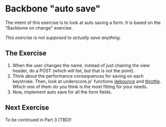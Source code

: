 # Backbone "auto save"

The intent of this exercise is to look at auto saving a form. It is based on the "Backbone on change" exercise.

_This exercise is not supposed to actually save anything._

## The Exercise

1.  When the user changes the name, instead of just chaning the view header, do a POST (which will fail, but that is not the point).
2.  Think about the performance consequences for saving on each keystroke. Then, look at underscore.js' functions [debounce](http://underscorejs.org/#debounce) and [throttle](http://underscorejs.org/#throttle). Which one of them do you think is the most fitting for your needs.
3.  Now, implement auto save for all the form fields.

## Next Exercise

To be continued in Part 3 (TBD)!